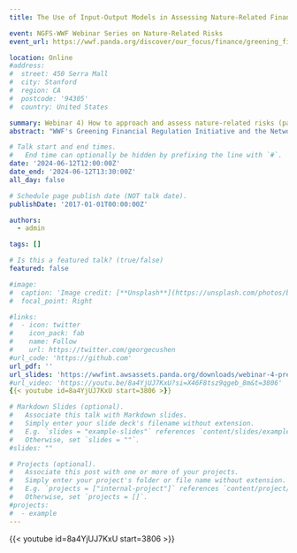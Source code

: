 ```yaml
---
title: The Use of Input-Output Models in Assessing Nature-Related Financial Risks

event: NGFS-WWF Webinar Series on Nature-Related Risks
event_url: https://wwf.panda.org/discover/our_focus/finance/greening_finance/greening_financial_regulation/e_learning_and_training/ngfs_webinar_training/

location: Online
#address:
#  street: 450 Serra Mall
#  city: Stanford
#  region: CA
#  postcode: '94305'
#  country: United States

summary: Webinar 4) How to approach and assess nature-related risks (part 2)
abstract: "WWF's Greening Financial Regulation Initiative and the Network for Greening the Financial System (NGFS) are enabling a series of webinars on nature-related risks for central banks and financial supervisors staff. The webinars aim to provide an understanding of what nature-related financial risks are and how they might impact our financial system to help central banks and financial supervisors navigate the complexities and challenges with assessing and addressing these risks. After the course, attendants should be able to answer the following questions:Why should central banks care about the health and integrity of nature? How might measures like species & habitat loss and ecosystem degradation impact the financial system? What are the steps central banks should take to begin understanding nature-related financial risks in their jurisdicions?"

# Talk start and end times.
#   End time can optionally be hidden by prefixing the line with `#`.
date: '2024-06-12T12:00:00Z'
date_end: '2024-06-12T13:30:00Z'
all_day: false

# Schedule page publish date (NOT talk date).
publishDate: '2017-01-01T00:00:00Z'

authors:
  - admin

tags: []

# Is this a featured talk? (true/false)
featured: false

#image:
#  caption: 'Image credit: [**Unsplash**](https://unsplash.com/photos/bzdhc5b3Bxs)'
#  focal_point: Right

#links:
#  - icon: twitter
#    icon_pack: fab
#    name: Follow
#    url: https://twitter.com/georgecushen
#url_code: 'https://github.com'
url_pdf: ''
url_slides: 'https://wwfint.awsassets.panda.org/downloads/webinar-4-presentation-3-ngfs.pdf'
#url_video: 'https://youtu.be/8a4YjUJ7KxU?si=X46F8tsz9qgeb_8m&t=3806'
{{< youtube id=8a4YjUJ7KxU start=3806 >}}

# Markdown Slides (optional).
#   Associate this talk with Markdown slides.
#   Simply enter your slide deck's filename without extension.
#   E.g. `slides = "example-slides"` references `content/slides/example-slides.md`.
#   Otherwise, set `slides = ""`.
#slides: ""

# Projects (optional).
#   Associate this post with one or more of your projects.
#   Simply enter your project's folder or file name without extension.
#   E.g. `projects = ["internal-project"]` references `content/project/deep-learning/index.md`.
#   Otherwise, set `projects = []`.
#projects:
#  - example
---
```

{{< youtube id=8a4YjUJ7KxU start=3806 >}}